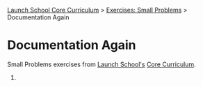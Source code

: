 [Launch School Core Curriculum][readme] >
[Exercises: Small Problems][small-problems] >
Documentation Again

# Documentation Again

Small Problems exercises from [Launch School's](https://launchschool.com) [Core Curriculum](https://launchschool.com/courses).

1.

[readme]: /README.md
[small-problems]: small-problems-contents.md
[core-curriculum]: https://launchschool.com/courses
[launch-school]: https://launchschool.com
